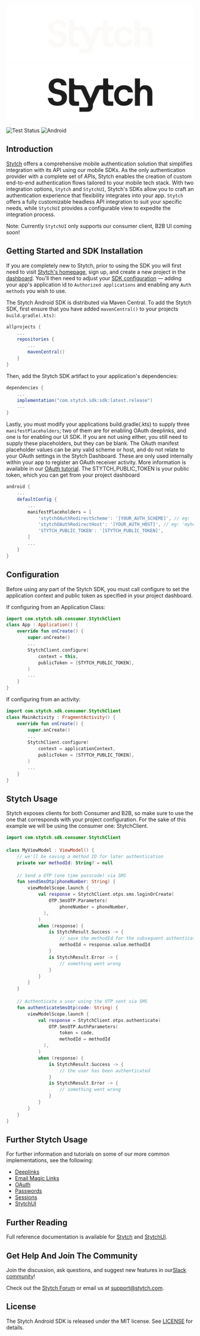 ![Stytch Android SDK](assets/Wordmark-dark-mode.png#gh-dark-mode-only)
![Stytch Android SDK](assets/Wordmark-light-mode.png#gh-light-mode-only)

![Test Status](https://github.com/stytchauth/stytch-android/actions/workflows/runOnGithub.yml/badge.svg)
![Android](https://img.shields.io/badge/Android-SDK23+-blue)

## Introduction
[Stytch](https://stytch.com) offers a comprehensive mobile authentication solution that simplifies integration with its API using our mobile SDKs. As the only authentication provider with a complete set of APIs, Stytch enables the creation of custom end-to-end authentication flows tailored to your mobile tech stack. With two integration options, `Stytch` and `StytchUI`, Stytch's SDKs allow you to craft an authentication experience that flexibility integrates into your app. `Stytch` offers a fully customizable headless API integration to suit your specific needs, while `StytchUI` provides a configurable view to expedite the integration process.

Note: Currently `StytchUI` only supports our consumer client, B2B UI coming soon! 

## Getting Started and SDK Installation
If you are completely new to Stytch, prior to using the SDK you will first need to visit [Stytch's homepage](https://stytch.com), sign up, and create a new project in the [dashboard](https://stytch.com/dashboard/home). You'll then need to adjust your [SDK configuration](https://stytch.com/dashboard/sdk-configuration) — adding your app's application id to `Authorized applications` and enabling any `Auth methods` you wish to use.

The Stytch Android SDK is distributed via Maven Central. To add the Stytch SDK, first ensure that you have added `mavenCentral()` to your projects `build.gradle(.kts)`:
```gradle
allprojects {
    ...
    repositories {
        ...
        mavenCentral()
    }
}
```
Then, add the Stytch SDK artifact to your application's dependencies:
```gradle
dependencies {
    ...
    implementation("com.stytch.sdk:sdk:latest.release")
    ...
}
```

Lastly, you must modify your applications build.gradle(.kts) to supply three `manifestPlaceholders`; two of them are for enabling OAuth deeplinks, and one is for enabling our UI SDK. If you are not using either, you still need to supply these placeholders, but they can be blank. The OAuth manifest placeholder values can be any valid scheme or host, and do not relate to your OAuth settings in the Stytch Dashboard. These are only used internally within your app to register an OAuth receiver activity. More information is available in our [OAuth tutorial](./tutorials/OAuth.md). The STYTCH_PUBLIC_TOKEN is your public token, which you can get from your project dashboard
```gradle
android {
    ...
    defaultConfig {
        ...
        manifestPlaceholders = [
            'stytchOAuthRedirectScheme': '[YOUR_AUTH_SCHEME]', // eg: 'app'
            'stytchOAuthRedirectHost': '[YOUR_AUTH_HOST]', // eg: 'myhost'
            'STYTCH_PUBLIC_TOKEN': '[STYTCH_PUBLIC_TOKEN]',
        ]
        ...
    }
}
```

## Configuration
Before using any part of the Stytch SDK, you must call configure to set the application context and public token as specified in your project dashboard.

If configuring from an Application Class:
``` kotlin
import com.stytch.sdk.consumer.StytchClient
class App : Application() {  
    override fun onCreate() {  
        super.onCreate()
        ...
        StytchClient.configure(  
            context = this,
            publicToken = [STYTCH_PUBLIC_TOKEN],
        )
        ...
    }
}
```

If configuring from an activity:
``` kotlin
import com.stytch.sdk.consumer.StytchClient
class MainActivity : FragmentActivity() {
    override fun onCreate() {  
        super.onCreate()
        ...
        StytchClient.configure(  
            context = applicationContext,
            publicToken = [STYTCH_PUBLIC_TOKEN],
        )
        ...
    }
}
```

## Stytch Usage
Stytch exposes clients for both Consumer and B2B, so make sure to use the one that corresponds with your project configuration. For the sake of this example we will be using the consumer one: StytchClient.

``` kotlin
import com.stytch.sdk.consumer.StytchClient

class MyViewModel : ViewModel() {
    // we'll be saving a method ID for later authentication
    private var methodId: String? = null

    // Send a OTP (one time passcode) via SMS
    fun sendSmsOtp(phoneNumber: String) {
        viewModelScope.launch {
            val response = StytchClient.otps.sms.loginOrCreate(  
                OTP.SmsOTP.Parameters(  
                    phoneNumber = phoneNumber,  
              ),  
            )
            when (response) {  
                is StytchResult.Success -> {
                    // save the methodId for the subsequent authenticate call 
                    methodId = response.value.methodId  
                }  
                is StytchResult.Error -> {  
                    // something went wrong  
                }  
            }
        }
    }

    // Authenticate a user using the OTP sent via SMS
    fun authenticateSmsOtp(code: String) {
        viewModelScope.launch {
            val response = StytchClient.otps.authenticate(
                OTP.SmsOTP.AuthParameters(
                    token = code,
                    methodId = methodId
              ),  
            )
            when (response) {  
                is StytchResult.Success -> {
                    // the user has been authenticated
                }  
                is StytchResult.Error -> {  
                    // something went wrong  
                }  
            }
        }
    }
}
```

## Further Stytch Usage
For further information and tutorials on some of our more common implementations, see the following:
* [Deeplinks](./tutorials/Deeplinks.md)
* [Email Magic Links](./tutorials/EmailMagicLinks.md)
* [OAuth](./tutorials/OAuth.md)
* [Passwords](./tutorials/Passwords.md)
* [Sessions](./tutorials/Sessions.md)
* [StytchUI](./tutorials/UI.md)

## Further Reading
Full reference documentation is available for [Stytch](https://stytchauth.github.io/stytch-android/sdk/index.html) and [StytchUI](https://stytchauth.github.io/stytch-android/ui/index.html).

## Get Help And Join The Community
Join the discussion, ask questions, and suggest new features in our ​[Slack community](https://stytch.com/docs/resources/support/overview)!

Check out the [Stytch Forum](https://forum.stytch.com/) or email us at [support@stytch.com](mailto:support@stytch.com).

## License
The Stytch Android SDK is released under the MIT license. See [LICENSE](LICENSE) for details.

